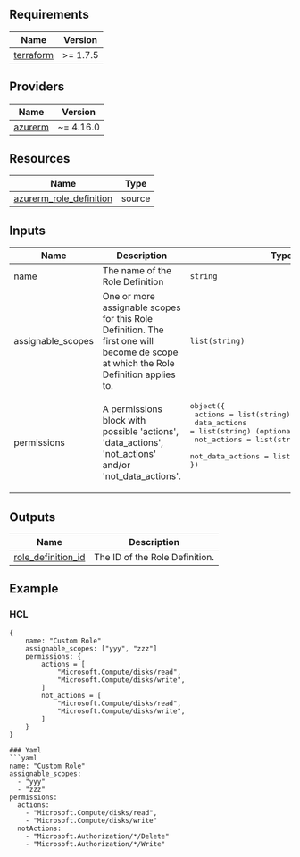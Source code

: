 ## Requirements

| Name | Version |
|------|---------|
| <a name="requirement_terraform"></a> [terraform](#requirement\_terraform) | >= 1.7.5 |

## Providers

| Name | Version |
|------|---------|
| <a name="provider_azurerm"></a> [azurerm](#provider\_azurerm) | ~= 4.16.0 |

## Resources

| Name | Type |
|------|------|
| [azurerm_role_definition](https://registry.terraform.io/providers/hashicorp/azurerm/latest/docs/resources/role_definition) | source |

## Inputs

| Name | Description | Type | Default | Required |
|------|-------------|------|---------|:--------:|
| name | The name of the Role Definition | `string` | n/a | yes |
| assignable_scopes | One or more assignable scopes for this Role Definition. The first one will become de scope at which the Role Definition applies to. | `list(string)` | n/a | yes |
| permissions | A permissions block with possible 'actions', 'data_actions', 'not_actions' and/or 'not_data_actions'. | <pre>object({<br> actions = list(string) (optional)<br> data_actions = list(string) (optional)<br> not_actions = list(string) (optional)<br> not_data_actions = list(string) (optional)<br>})<pre> | n/a | yes |

## Outputs

| Name | Description |
|------|-------------|
| <a name="output_role_definition_id"></a> [role_definition_id](#output\_role\_definition\_id"></a>) | The ID of the Role Definition. |

## Example

### HCL
```hcl
{
    name: "Custom Role"
    assignable_scopes: ["yyy", "zzz"]
    permissions: {
        actions = [
            "Microsoft.Compute/disks/read",
            "Microsoft.Compute/disks/write",
        ]    
        not_actions = [
            "Microsoft.Compute/disks/read",
            "Microsoft.Compute/disks/write",
        ]    
    }
}

### Yaml
```yaml
name: "Custom Role"
assignable_scopes: 
  - "yyy"
  - "zzz"
permissions:
  actions:
    - "Microsoft.Compute/disks/read",
    - "Microsoft.Compute/disks/write"
  notActions:
    - "Microsoft.Authorization/*/Delete"
    - "Microsoft.Authorization/*/Write"
```
